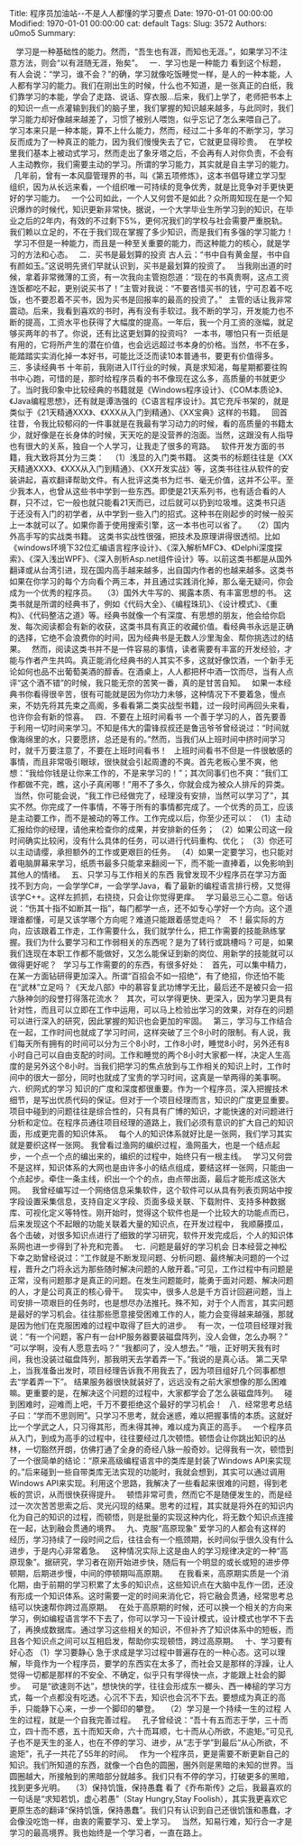 Title: 程序员加油站--不是人人都懂的学习要点
Date: 1970-01-01 00:00:00
Modified: 1970-01-01 00:00:00
cat: default
Tags: 
Slug: 3572
Authors: u0mo5 
Summary: 

  
学习是一种基础性的能力。然而，“吾生也有涯，而知也无涯。”，如果学习不注意方法，则会“以有涯随无涯，殆矣”。
 
一．学习也是一种能力
看到这个标题，有人会说：“学习，谁不会？”的确，学习就像吃饭睡觉一样，是人的一种本能，人人都有学习的能力。我们在刚出生的时候，什么也不知道，是一张真正的白纸，我们靠学习的本能，学会了走路、说话、穿衣服…后来，我们上学了，老师把书本上的知识一点一点灌输到我们的脑子里，我们掌握的知识越来越多，与此同时，我们学习能力却好像越来越差了，习惯了被别人喂饱，似乎忘记了怎么来喂自己了。   学习本来只是一种本能，算不上什么能力，然而，经过二十多年的不断学习，学习反而成为了一种真正的能力，因为我们慢慢失去了它，它就更显得珍贵。   在学校里我们基本上被动式学习，然而走出了象牙塔之后，不会再有人对你负责，不会有人主动教你，我们需要主动的学习。所谓的学习能力，其实就是自主学习的能力。   几年前，曾有一本风靡管理界的书，叫《第五项修炼》，这本书倡导建立学习型组织，因为从长远来看，一个组织唯一可持续的竞争优秀，就是比竞争对手更快更好的学习能力。   一个公司如此，一个人又何尝不是如此？众所周知现在是一个知识爆炸的时候代，知识更新非常快。据说，一个大学毕业生所学习到的知识，在毕业之后的2年内，有效的不过剩下5%，更何况我们的学校与社会需要严重脱轨。我们赖以立足的，不在于我们现在掌握了多少知识，而是我们有多强的学习能力！   学习不但是一种能力，而且是一种至关重要的能力，而这种能力的核心，就是学习的方法和心态。  
二．买书是最划算的投资
古人云：“书中自有黄金屋，书中自有颜如玉。”这说明先贤们早就认识到，买书是最划算的投资了。   当我刚出道的时候，拿着非常微薄的工资，有一次我向主管抱怨道：“现在的书真贵啊，这点工资连饭都吃不起，更别说买书了！”主管对我说：“不要吝惜买书的钱，宁可忍着不吃饭，也不要忍着不买书，因为买书是回报率的最高的投资了。”   主管的话让我非常震动。后来，我看到喜欢的书时，再有没有手软过。我不断的学习，开发能力也不断的提高，工资水平也获得了大幅度的提高。一年后，我一个月工资的涨幅，就足够买两年的书了。你说，还有比这更划算的投资吗?   一本书，哪怕只有一页纸是有用的，它将所产生的潜在价值，也会远远超过书本身的价格。当然，书不在多，能踏踏实实消化掉一本好书，可能比泛泛而读10本普通书，要更有价值得多。  
三．多读经典书
十年前，我刚进入IT行业的时候，真是求知渴，每星期都要往购书中心跑，可惜的是，那时给程序员看的书不像现在这么多，高质量的书就更少了。当时我印象中比较经典的书籍就是《Windows程序设计》、《COM本质论》、《Java编程思想》，还有就是谭浩强的《C语言程序设计》。其它充斥书架的，就是类似于《21天精通XXX》、《XXX从入门到精通》、《XX宝典》这样的书籍。   回首往昔，令我比较郁闷的一件事就是在我最有学习动力的时候，看的高质量的书籍太少，就好像是在长身体的时候，天天吃的是没营养的泡面。当然，这跟没有人指导也有很大的关系，独自一个人学习，让我走了很多的弯路。   软件开发方面的书籍，我大致将其分为三类：  
（1）浅显的入门类书籍。
这类书的标题往往是《XX天精通XXX》、《XXX从入门到精通》、《XX开发实战》等，这类书往往从软件的安装讲起，喜欢翻译帮助文件。有人批评这类书为烂书、毫无价值，这并不公平。至少我本人，也曾从这些书中学到一些东西。即使是21天系列书，也有适合看的人群，只不过，它一般也就只能看21天而已，过后就可以扔到垃圾堆。这类书只适于还没有入门的初学者，从中学到一些入门的招式。这种书在刚起步的时候一般买上一本就可以了。如果你善于使用搜索引擎，这一本书也可以省了。  
（2）国内外高手写的实战类书籍。
这类书实战性很强，把技术及原理讲得很透彻。比如《windows环境下32位汇编语言程序设计》、《深入解析MFC》、《Delphi深度探索》、《深入浅出WPF》、《深入剖析Asp.net组件设计》等。以前这类书都是从国外翻译或从台湾引进，现在国内高手越来越多，出自国内作者的也越来越多。这类书如果在你学习的每个方向看个两三本，并且通过实践消化掉，那么毫无疑问，你会成为一个优秀的程序员。  
（3）国外大牛写的、揭露本质、有丰富思想的书。
这类书就是所谓的经典书了，例如《代码大全》、《编程珠玑》、《设计模式》、《重构》、《代码整洁之道》等。经典书就像一个有深度、有思想的朋友，他会给你启发、每次阅读都会有新的收获，这类书具有真正的收藏价值。看经典书永远是正确的选择，它绝不会浪费你的时间，因为经典书是无数人沙里淘金、帮你挑选过的结果。   然而，阅读这类书并不是一件容易的事情，读者需要有丰富的开发经验，才能与作者产生共鸣。真正能消化经典书的人其实不多，这就好像饮酒，一个新手无论如何也品不出葡萄美酒的醇香。在酒桌上，人人都把杯中酒一饮而尽，当有人点评“这个酒不错”的时候，我只能无奈的苦笑一番，真的是甘苦自知。   如果一本经典书你看得很辛苦，很有可能就是因为你功力未够，这种情况下不要着急，慢点来，不妨先将其先束之高阁，多看看第二类实战型书籍，过一段时间再回头来看，也许你会有新的惊喜。  
四．不要在上班时间看书
一个善于学习的人，首先要善于利用一切时间来学习。不知是伟大的雷锋叔叔还是鲁迅爷爷曾经说过：“时间就像海绵里的水，只要愿挤，总还是有的。”然而，当我们从上班时间中挤时间学习时，就千万要注意了，不要在上班时间看书！   上班时间看书不但是一件很敏感的事情，而且非常吸引眼球，很快就会引起周遭的不爽。首先老板心里不爽，他想：“我给你钱是让你来工作的，不是来学习的！”；其次同事们也不爽：“我们工作都做不完，瞧，这小子真闲哪！”用不了多久，你就会成为被众人排斥的异类。   当然，你可能会说，“我工作已经做完了，经理没有安排，当然可以学习了”，其实不然。你完成了一件事情，不等于所有的事情都完成了。一个优秀的员工，应该是主动要工作，而不是被动的等工作。工作完成以后，你至少还可以： （1）主动汇报给你的经理，请他来检查你的成果，并安排新的任务； （2）如果公司这一段时间确实比较闲，没有什么具体的任务，可以进行代码重构、优化； （3）你还可以主动请缨，承担额外的工作或更艰巨的任务。 （4）如果一定要学习，也只能对着电脑屏幕来学习，纸质书最多只能拿来翻阅一下，而不能一直捧着，以免影响到其他人的情绪。  
五、只学习与工作相关的东西
我曾发现不少程序员在学习方面找不到方向，一会学学C#，一会学学Java，看了最新的编程语言排行榜，又觉得该学C++。这样左抓抓，右挠挠，只会让你觉得更痒。   学习最忌三心二意。俗话说：“伤其十指不如断其一指”，每门都学一点，还不如专心学好一个方向。这个道理谁都懂，可是又该学哪个方向呢？难道只能跟着感觉走吗？   不！最实际的方向，应该跟着工作走，工作需要什么，我们就学什么，把工作需要的技能熟练掌握。我们为什么要学习和工作弱相关的东西呢？是为了转行或跳槽吗？可是，如果我们连现在本职工作都不能做好，又怎么能保证到新的岗位、用新学的技能就可以做得更好呢？   学习与工作需要的的东西，有很多好处：   首先，可以集中精力，在某一方面钻研得更加深入。所谓“百招会不如一招绝”，有了绝招，你还怕不能在“武林”立足吗？《天龙八部》中的慕容复武功博学无比，最后还不是被只会一招六脉神剑的段誉打得落花流水？   其次，可以学得更快、更深入，因为学习更具有针对性，而且可以立即在工作中运用，可以马上检验出学习的效果，对存在的问题可以进行深入的研究，因此掌握的知识也会更加的牢固。   第三，学习与工作结合在一起，工作时间也就成了学习时间，这样突破了三个8小时的限制。有人说，我们每天所有拥有的时间可以分为三个8小时，工作8小时，睡觉8小时，另外还有8小时自己可以自由支配的时间。工作和睡觉的两个8小时大家都一样，决定人生高度的是另外这个8小时。当我们把学习的焦点放到与工作相关的知识上时，工作时间中的很大一部分，同时也就成了宝贵的学习时间，这真是一举两得的美事啊。  
六．织网式的学习
知识的广度和深度都很重要。作为一个程序员，深入把握技术细节，是写出优质代码的保证。但对于一个项目经理而言，知识的广度更显重要。项目中碰到的问题往往是综合性的，只有具有广博的知识，才能快速的对问题进行分析和定位。在程序员通往项目经理的道路上，我们必须有意识的扩大自己的知识面，形成更完善的知识体系。   每个人的知识体系就好比是一张网，我们学习其实就是要织这样一张网。 我曾看过渔网的编织过程，渔网虽大，也是一个结点起步，一个点一个点的编出来的，编织的过程中，始终只有一根主线。   学习又何尝不是这样，知识体系的大网也是由许多小的结点组成，要结这样一张网，只能由一个点起步。牵住一条主线，织出一个个的点，由点带出面，最后才能形成这张大网。   我曾经编写过一个网络信息采集软件，这个软件可以从具有列表页网站中按字段设置采集信息，支持自定义字段、页面多级关联、下载附件、支持多种数据库、可视化定义等特性。刚开始时，觉得这个软件也是一个比较大的功能点而已，后来发现这个不起眼的功能关联着大量的知识点，在开发过程中， 我顺藤摸瓜，各个击破，对很多知识点进行了细致的学习研究，软件开发完成后，个人的知识体系网也进一步得到了补充和完善。   
七．问题是最好的学习机会
日本经营之神松下幸之助曾经说过：“工作就是不断发现问题、分析问题、最终解决问题的一个过程，晋升之门将永远为那些随时解决问题的人敞开着。”可见，工作过程中有问题是正常，没有问题那才是真正的问题。在发生问题能时，能勇于面对问题、解决问题的人，才是公司真正的核心骨干。   现实中，很多人总是千方百计回避问题，当上司安排一项艰巨的任务时，也是想尽办法推托。殊不知，对于个人而言，其实问题是最好的学习机会。往往那些愿意接受困难工作的人，能力会变得越来越强，那就是因为他们在克服困难的过程中取得了巨大的进步。  
有一次，一位项目经理对我说：“有一个问题，客户有一台HP服务器要装磁盘阵列，没人会做，怎么办啊？”
“可以学啊，没有人愿意去吗？”
“我都问了，没人想去。”
“哦，正好明天我有时间，我也没装过磁盘阵列，那我明天去学着弄一下。”我说的是真心话。
第二天早上，当我准备出发时，项目经理告诉我不用我去了，因为项目组好几个同事都想去“学着弄一下”。
结果服务器很快就装好了，远远没有之前大家想像的那么困难嘛。更重要的是，在解决这个问题的过程中，大家都学会了怎么装磁盘阵列。
  碰到困难时，迎难而上吧，千万不要拒绝这个最好的学习机会！  
八．经常思考总结
子曰：“学而不思则罔”。只学习不思考，就会迷惑，难以把握事情的本质。这就好比一个学武之人，只习得其形，而未得其神，难以成为真正的高手。   一个程序员从入门，到成为高手的过程中，往往要经过几次顿悟。顿悟会让你跳出知识的丛林，一切豁然开朗，仿佛打通了全身的奇经八脉一般奇妙。记得我有一次，顿悟到了一个很简单的结论：“原来高级编程语言中的类库是封装了Windows API来实现的。”后来碰到一些自带类库无法实现的功能时，我就会想到，其实可以通过调用Windows API来实现。利用这个思路，我解决了一些看起来很难的问题，得到老板的赏识，从而很快获得提升。   顿悟非常可贵，然而它不是随便发生的，而是经过一次次苦苦思索之后、灵光闪现的结果。思考的过程，其实就是将外在的知识内化为自己的知识的过程，而顿悟，则是批量的实现这种内化，将无数个知识点连接在一起，达到融会贯通的境界。  
九、克服“高原现象”
爱学习的人都会有这样的经历，学习持续了一段时间之后，往往会有一个瓶颈期，长时间似乎很久没有什么进步，于是内心非常着急。   这种情况实际上这是由人的学习规律决定的一种“高原现象”。据研究，学习者在刚开始进步快，随后有一个明显的或长或短的进步停顿期，后期进步慢，中间的停顿期叫高原期。      在我看来，高原期实质是一个消化期，由于前期的学习积累了太多的知识点，这些知识点在大脑中乱作一团，还没有形成一个知识体系。这时需要一定的时间来消化它，将它融会贯通，经常思考总结可以快速帮你跨过高原期。   在处于高原期的时候，还可以换一个相关的方向来学习，例如编程语言学不下去了，你可以学习一下设计模式，设计模式也学不下去了，再换成数据库。通过学习这些相关的知识，不但补齐了知识体系中的短板，而且各个知识点之间可以互相启发，帮助你实现顿悟，跨过高原期。  
十、学习要有好心态
（1）学习要静心
急于求成是学习过程中普遍存在的一种心态。这可以理解，毕竟作为一个程序员，要学的东西实在太多了，而社会又是那样的浮躁，让人觉得一切都是那样的不安全、不确定，似乎只有学得快一点，才能跟上社会的脚步。   可是“欲速则不达”，想快快的学，往往会形成东一榔头、西一棒槌的学习方式，每一个点都没有吃透。心沉不下去，知识也会沉不下去。要想成为真正的高手，只能静下心来，一步一个脚印的攀登。  
（2）学习是一个持续一生的过程
人生的过程，就是一个自我完善过程。   孔子曾经说：“吾十有五而志于学，三十而立，四十而不惑，五十而知天命，六十而耳顺，七十而从心所欲，不逾矩。”可见孔子也不是天生的圣人，也在不停的学习、进步，从“志于学”到最后“从心所欲，不逾矩”，孔子一共花了55年的时间。   作为一个程序员，更是需要不断更新自己的知识。我们所知道的东西，就像一个白色的圆圈，圈外则是黑暗的未知的世界。当圆圈越大，所接触到的黑暗部分就越多。我们只有不停的学习，打破更多的黑暗，找到更多光明。  
（3）保持饥饿，保持愚蠢
看了《乔布斯传》之后，我最喜欢的一句话是“求知若饥，虚心若愚”（Stay Hungry,Stay Foolish），其实我更喜欢它更原生态的翻译“保持饥饿，保持愚蠢”。我们只有认识到自己还很饥饿和愚蠢，才会像没吃饱一样，由衷的需要学习、爱上学习。   当然，知易行难，知行合一才是学习的最高境界。我也始终是一个学习者，一直在路上。

